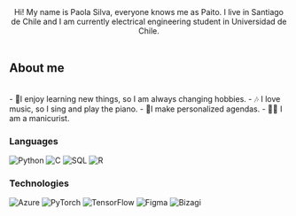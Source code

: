 <div align="center">
Hi! My name is Paola Silva, everyone knows me as Paito. I live in Santiago de Chile and I am currently electrical engineering student in Universidad de Chile.
</div>

<br>

## About me

<br>
- 🥰I enjoy learning new things, so I am always changing hobbies. 
- 🎶 I love music, so I sing and play the piano.
- 📒I make personalized agendas.
- 💅🏻 I am a manicurist.

### Languages

![Python](https://img.shields.io/badge/-Python-000?&logo=Python)
![C](https://img.shields.io/badge/-C-000?&logo=C)
![SQL](https://img.shields.io/badge/-SQL-000?&logo=MySQL)
![R](https://img.shields.io/badge/-R-000?&logo=R)

### Technologies

![Azure](https://img.shields.io/badge/-Azure-000?&logo=Azure)
![PyTorch](https://img.shields.io/badge/-PyTorch-000?&logo=PyTorch)
![TensorFlow](https://img.shields.io/badge/-TensorFlow-000?&logo=TensorFlow)
![Figma](https://img.shields.io/badge/-Figma-000?&logo=Figma)
![Bizagi](https://img.shields.io/badge/-Bizagi-000?&logo=Bizagi)